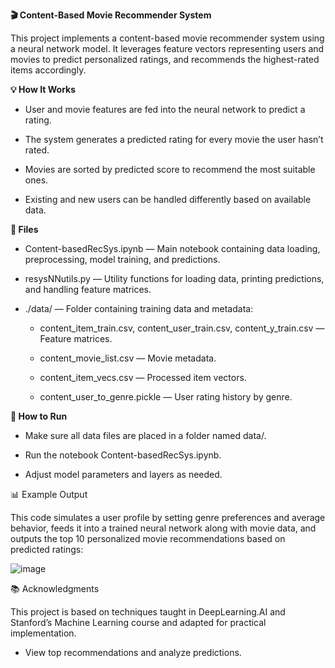 **🎬  Content-Based Movie Recommender System**

This project implements a content-based movie recommender system using a neural network model. It leverages feature vectors representing users and movies to predict personalized ratings, and recommends the highest-rated items accordingly.

**💡 How It Works**

- User and movie features are fed into the neural network to predict a rating.

- The system generates a predicted rating for every movie the user hasn’t rated.

- Movies are sorted by predicted score to recommend the most suitable ones.

- Existing and new users can be handled differently based on available data.

**📂 Files**

- Content-basedRecSys.ipynb — Main notebook containing data loading, preprocessing, model training, and predictions.

- resysNNutils.py — Utility functions for loading data, printing predictions, and handling feature matrices.

- ./data/ — Folder containing training data and metadata:

   - content_item_train.csv, content_user_train.csv, content_y_train.csv — Feature matrices.

   - content_movie_list.csv — Movie metadata.

   - content_item_vecs.csv — Processed item vectors.

   - content_user_to_genre.pickle — User rating history by genre.

**🚀 How to Run**

- Make sure all data files are placed in a folder named data/.

- Run the notebook Content-basedRecSys.ipynb.

- Adjust model parameters and layers as needed.

📊 Example Output

This code simulates a user profile by setting genre preferences and average behavior, feeds it into a trained neural network along with movie data, and outputs the top 10 personalized movie recommendations based on predicted ratings:

![image](https://github.com/user-attachments/assets/b8e40929-88e7-4a9b-a341-269bcc87c92a)


📚 Acknowledgments

This project is based on techniques taught in DeepLearning.AI and Stanford’s Machine Learning course and adapted for practical implementation.

- View top recommendations and analyze predictions.

